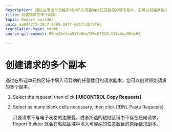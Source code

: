 ```yaml
---
description: 通过在所选单元格区域中填入可容纳的任意数目的请求副本，您可以创建原始请求的多个副本。
title: 创建请求的多个副本
topic: Report builder
uuid: aa8442f3-28c7-4665-b0ff-e81fcdb79f6c
translation-type: tm+mt
source-git-commit: 99ee24efaa517e8da700c67818c111c4aa90dc02

---
```



# 创建请求的多个副本

通过在所选单元格区域中填入可容纳的任意数目的请求副本，您可以创建原始请求的多个副本。

1. Select the request, then click **[!UICONTROL Copy Requests]**.
1. Select as many blank cells necessary, then click [!DNL Paste Requests].

   只要请求不与电子表格的边重叠，或者所选的粘贴区域中不存在任何请求，Report Builder 就会在粘贴区域中填入可容纳的任意数目的原始请求副本。

